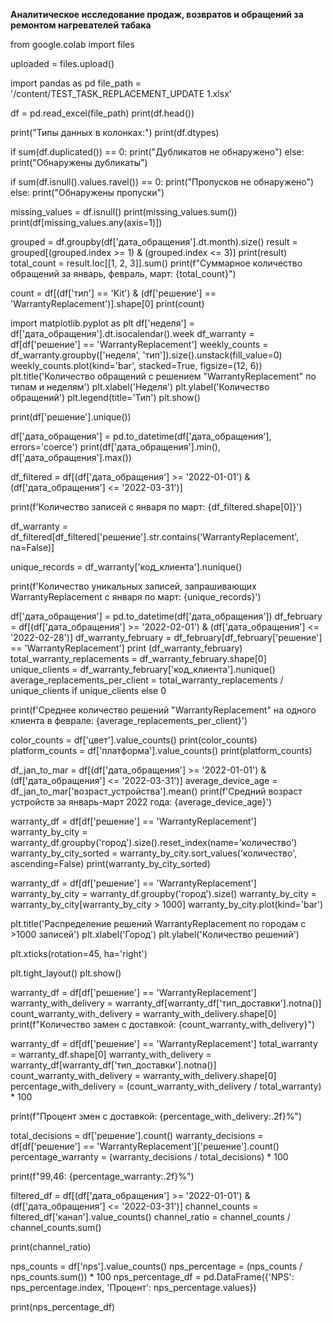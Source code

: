 <p><strong>Аналитическое исследование продаж, возвратов и обращений за ремонтом нагревателей табака</strong></p>
from google.colab import files


uploaded = files.upload()

import pandas as pd
file_path = '/content/TEST_TASK_REPLACEMENT_UPDATE 1.xlsx'

df = pd.read_excel(file_path)
print(df.head())

print("Типы данных в колонках:")
print(df.dtypes)

if sum(df.duplicated()) == 0:
    print("Дубликатов не обнаружено")
else:
    print("Обнаружены дубликаты")

if sum(df.isnull().values.ravel()) == 0:
    print("Пропусков не обнаружено")
else:
    print("Обнаружены пропуски")

missing_values = df.isnull()
print(missing_values.sum())
print(df[missing_values.any(axis=1)])

grouped = df.groupby(df['дата_обращения'].dt.month).size()
result = grouped[(grouped.index >= 1) & (grouped.index <= 3)]
print(result)
total_count = result.loc[[1, 2, 3]].sum()
print(f"Суммарное количество обращений за январь, февраль, март: {total_count}")

count = df[(df['тип'] == 'Kit') & (df['решение'] == 'WarrantyReplacement')].shape[0]
print(count)


import matplotlib.pyplot as plt
df['неделя'] = df['дата_обращения'].dt.isocalendar().week
df_warranty = df[df['решение'] == 'WarrantyReplacement']
weekly_counts = df_warranty.groupby(['неделя', 'тип']).size().unstack(fill_value=0)
weekly_counts.plot(kind='bar', stacked=True, figsize=(12, 6))
plt.title('Количество обращений с решением "WarrantyReplacement" по типам и неделям')
plt.xlabel('Неделя')
plt.ylabel('Количество обращений')
plt.legend(title='Тип')
plt.show()

print(df['решение'].unique())

df['дата_обращения'] = pd.to_datetime(df['дата_обращения'], errors='coerce')
print(df['дата_обращения'].min(), df['дата_обращения'].max())

df_filtered = df[(df['дата_обращения'] >= '2022-01-01') & (df['дата_обращения'] <= '2022-03-31')]

print(f'Количество записей с января по март: {df_filtered.shape[0]}')

df_warranty = df_filtered[df_filtered['решение'].str.contains('WarrantyReplacement', na=False)]

unique_records = df_warranty['код_клиента'].nunique()

print(f'Количество уникальных записей, запрашивающих WarrantyReplacement с января по март: {unique_records}')

df['дата_обращения'] = pd.to_datetime(df['дата_обращения'])
df_february = df[(df['дата_обращения'] >= '2022-02-01') & (df['дата_обращения'] <= '2022-02-28')]
df_warranty_february = df_february[df_february['решение'] == 'WarrantyReplacement']
print (df_warranty_february)
total_warranty_replacements = df_warranty_february.shape[0]
unique_clients = df_warranty_february['код_клиента'].nunique()
average_replacements_per_client = total_warranty_replacements / unique_clients if unique_clients else 0

print(f'Среднее количество решений "WarrantyReplacement" на одного клиента в феврале: {average_replacements_per_client}')



color_counts = df['цвет'].value_counts()
print(color_counts)
platform_counts = df['платформа'].value_counts()
print(platform_counts)


df_jan_to_mar = df[(df['дата_обращения'] >= '2022-01-01') & (df['дата_обращения'] <= '2022-03-31')]
average_device_age = df_jan_to_mar['возраст_устройства'].mean()
print(f'Средний возраст устройств за январь-март 2022 года: {average_device_age}')


warranty_df = df[df['решение'] == 'WarrantyReplacement']
warranty_by_city = warranty_df.groupby('город').size().reset_index(name='количество')
warranty_by_city_sorted = warranty_by_city.sort_values('количество', ascending=False)
print(warranty_by_city_sorted)


warranty_df = df[df['решение'] == 'WarrantyReplacement']
warranty_by_city = warranty_df.groupby('город').size()
warranty_by_city = warranty_by_city[warranty_by_city > 1000]
warranty_by_city.plot(kind='bar')

plt.title('Распределение решений WarrantyReplacement по городам с >1000 записей')
plt.xlabel('Город')
plt.ylabel('Количество решений')

plt.xticks(rotation=45, ha='right')

plt.tight_layout()
plt.show()


warranty_df = df[df['решение'] == 'WarrantyReplacement']
warranty_with_delivery = warranty_df[warranty_df['тип_доставки'].notna()]
count_warranty_with_delivery = warranty_with_delivery.shape[0]
print(f"Количество замен с доставкой: {count_warranty_with_delivery}")


warranty_df = df[df['решение'] == 'WarrantyReplacement']
total_warranty = warranty_df.shape[0]
warranty_with_delivery = warranty_df[warranty_df['тип_доставки'].notna()]
count_warranty_with_delivery = warranty_with_delivery.shape[0]
percentage_with_delivery = (count_warranty_with_delivery / total_warranty) * 100

print(f"Процент змен с доставкой: {percentage_with_delivery:.2f}%")


total_decisions = df['решение'].count()
warranty_decisions = df[df['решение'] == 'WarrantyReplacement']['решение'].count()
percentage_warranty = (warranty_decisions / total_decisions) * 100

print(f"99,46: {percentage_warranty:.2f}%")



filtered_df = df[(df['дата_обращения'] >= '2022-01-01') & (df['дата_обращения'] <= '2022-03-31')]
channel_counts = filtered_df['канал'].value_counts()
channel_ratio = channel_counts / channel_counts.sum()

print(channel_ratio)


nps_counts = df['nps'].value_counts()
nps_percentage = (nps_counts / nps_counts.sum()) * 100
nps_percentage_df = pd.DataFrame({'NPS': nps_percentage.index, 'Процент': nps_percentage.values})

print(nps_percentage_df)

